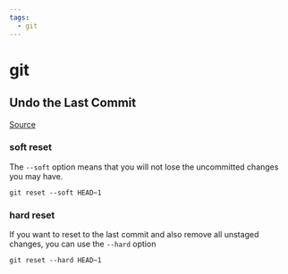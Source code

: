 ```yaml
---
tags:
  - git
---
```


[git-reset]: https://www.freecodecamp.org/news/git-revert-commit-how-to-undo-the-last-commit/ "Git Revert Commit – How to Undo the Last Commit"

# git

## Undo the Last Commit

[Source][git-reset]

### soft reset

The `--soft` option means that you will not lose the uncommitted changes you may have.

```shell
git reset --soft HEAD~1
```

### hard reset

If you want to reset to the last commit and also remove all unstaged changes, you can use the `--hard` option

```shell
git reset --hard HEAD~1
```


